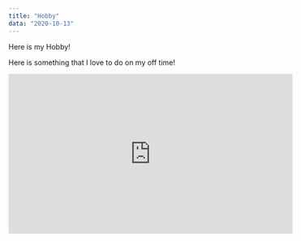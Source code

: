 ```yaml
---
title: "Hobby"
data: "2020-10-13"
---
```


Here is my Hobby!

Here is something that I love to do on my off time!
<iframe width="560" height="315" src="https://www.youtube.com/watch?v=X6Brmaf27Tg" frameborder="0" allow="accelorometer; autoplay; encrypted-media; gyoscope; picture-in-picture" allowfullscreen></iframe>
